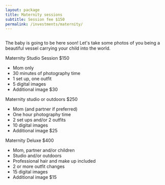 ```yaml
---
layout: package
title: Maternity sessions
subtitle: Session fee $150
permalink: /investments/maternity/
---
```


<figure class="mb-10">
  <img src="/images/investments-maternity-feature.jpg" class="rounded-lg" alt="">
</figure>

<p class="has-drop-cap">
  The baby is going to be here soon! Let's take some photos of you being a beautiful vessel carrying your child into the world.
</p>

<section class="grid grid-cols-1 lg:grid-cols-3 gap-2">
  <aside>
    <div>
      <span class="font-sans">Maternity Studio Session $150</span>
    </div>
    <ul>
      <li>Mom only</li>
      <li>30 minutes of photography time</li>
      <li>1 set up, one outfit</li>
      <li>5 digital images</li>
      <li>Additional image $30</li>
    </ul>
  </aside>

  <aside>
    <div>
      <span class="font-sans">Maternity studio or outdoors $250</span>
    </div>
    <ul>
      <li>Mom (and partner if preferred)</li>
      <li>One hour photography time</li>
      <li>2 set ups and/or 2 outfits</li>
      <li>10 digital images</li>
      <li>Additional image $25</li>
    </ul>
  </aside>

  <aside>
    <div>
      <span class="font-sans">Maternity Deluxe $400</span>
    </div>
    <ul>
      <li>Mom, partner and/or children</li>
      <li>Studio and/or outdoors</li>
      <li>Professional hair and make up included</li>
      <li>2 or more outfit changes</li>
      <li>15 digital images</li>
      <li>Additional image $15</li>
    </ul>
  </aside>
</section>
